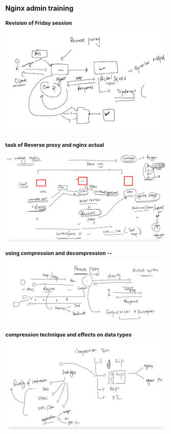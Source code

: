 ## Nginx admin training 

###  Revision of Friday session 

<img src="rev.png">

### task of Reverse proxy and nginx actual 

<img src="rev1.png">

### using compression and decompression -- 

<img src="com.png">

### compression technique and effects on data types 

<img src="com1.png">



